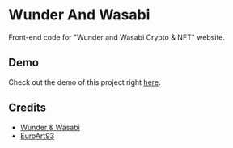 # Wunder And Wasabi
Front-end code for "Wunder and Wasabi Crypto & NFT" website.

## Demo
Check out the demo of this project right [here](https://vanjazeli.github.io/wunder-and-wasabi). 

## Credits
 - [Wunder & Wasabi](https://wunderwasabi.io/)
 - [EuroArt93](https://www.euroart93.hr/)
